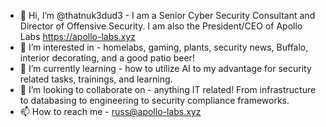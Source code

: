 - 👋 Hi, I’m @thatnuk3dud3 - I am a Senior Cyber Security Consultant and Director of Offensive Security. I am also the President/CEO of Apollo Labs https://apollo-labs.xyz
- 👀 I’m interested in - homelabs, gaming, plants, security news, Buffalo, interior decorating, and a good patio beer!
- 🌱 I’m currently learning - how to utilize AI to my advantage for security related tasks, trainings, and learning.
- 💞️ I’m looking to collaborate on - anything IT related! From infrastructure to databasing to engineering to security compliance frameworks.
- 📫 How to reach me - russ@apollo-labs.xyz

